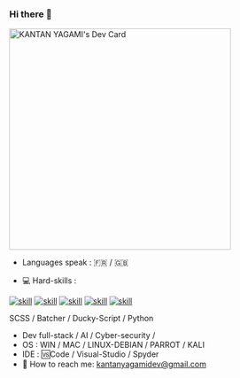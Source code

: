 ### Hi there 👋


<a href="https://app.daily.dev/KANTANDEV"><img src="https://api.daily.dev/devcards/7fbecf1871794289aea4848aa71d2351.png?r=vs2" width="400" alt="KANTAN YAGAMI's Dev Card"/></a>


- Languages speak : 🇫🇷 / 🇬🇧

- 💻 Hard-skills :

[![skill](https://pure-escarpment-54474.herokuapp.com/api?type=html)](https://github.com/betterTisen/github-skill-card)  [![skill](https://pure-escarpment-54474.herokuapp.com/api?type=css)](https://github.com/betterTisen/github-skill-card)  [![skill](https://pure-escarpment-54474.herokuapp.com/api?type=javascript)](https://github.com/betterTisen/github-skill-card)  [![skill](https://pure-escarpment-54474.herokuapp.com/api?type=react)](https://github.com/betterTisen/github-skill-card) [![skill](https://pure-escarpment-54474.herokuapp.com/api?type=typescript)](https://github.com/betterTisen/github-skill-card)

SCSS / Batcher / Ducky-Script / Python

- Dev full-stack / AI / Cyber-security /
- OS : WIN / MAC / LINUX-DEBIAN / PARROT / KALI
- IDE : 🆚Code / Visual-Studio / Spyder
- 📧  How to reach me: kantanyagamidev@gmail.com
